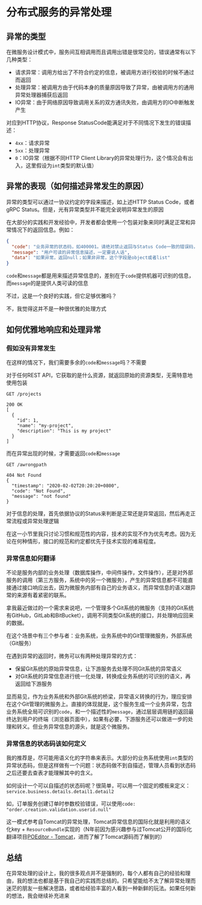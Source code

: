 # 分布式服务的异常处理
## 异常的类型
在微服务设计模式中，服务间互相调用而且调用出错是很常见的，错误通常有以下几种类型：

- 请求异常：调用方给出了不符合约定的信息，被调用方进行校验的时候不通过而返回
- 处理异常：被调用方由于代码本身的质量原因导致了异常，由被调用方的通用异常处理器捕获后返回
- IO异常：由于网络原因导致调用关系的双方通讯失败，由调用方的IO中断触发产生

对应到HTTP协议，Response StatusCode能满足对于不同情况下发生的错误描述：

- `4xx`：请求异常
- `5xx`：处理异常
- `0`：IO异常（根据不同HTTP Client Library的异常处理行为，这个情况会有出入，这里假设为`int`类型的默认值）

## 异常的表现（如何描述异常发生的原因）
异常的类型可以通过一协议约定的字段来描述，如上述HTTP Status Code，或者gRPC Status。但是，光有异常类型并不能完全说明异常发生的原因

在大部分的实践和开发经验中，开发者都会使用一个包装对象来同时满足正常和异常情况下的返回信息。例如：

```json
{
  "code": "业务异常的状态码，如400001。请绝对禁止返回与Status Code一致的错误码，否则这个字段毫无必要",
  "message": "用户可读的异常信息描述，一定要说人话",
  "data": "如果异常，返回null；如果非异常，这个字段是object或者list"
}
```

`code`和`message`都是用来描述异常信息的，差别在于`code`提供机器可识别的信息，而`message`的是提供人类可读的信息

不过，这是一个良好的实践，但它足够优雅吗？

不，我觉得这并不是一种很优雅的处理方式

## 如何优雅地响应和处理异常
### 假如没有异常发生
在这样的情况下，我们需要多余的`code`和`message`吗？不需要

对于任何REST API，它获取的是什么资源，就返回原始的资源类型，无需特意地使用包装

```
GET /projects

200 OK
[
  {
    "id": 1,
    "name": "my-project",
    "description": "This is my project"
  }
]
```

而在异常出现的时候，才需要返回`code`和`message`

```
GET /awrongpath

404 Not Found
{
  "timestamp": "2020-02-02T20:20:20+0800",
  "code": "Not Found",
  "message": "not found"
}
```

对于信息的处理，首先依据协议的Status来判断是正常还是异常返回，然后再走正常流程或异常处理逻辑

在这一小节里我只讨论习惯和规范性的内容，技术的实现不作为优先考虑。因为无论在何种情形，接口的规范和约定都优先于技术实现的难易程度。

### 异常信息如何翻译
不论是服务内部的业务处理（数据库操作，中间件操作，文件操作），还是对外部服务的调用（第三方服务，系统中的另一个微服务），产生的异常信息都不可能直接通过接口响应出去，因为微服务内部有自己的业务语义，而异常信息的语义跟异常的来源有着紧密的联系。

拿我最近做过的一个需求来说吧，一个管理多个Git系统的微服务（支持的Git系统有GitHub，GitLab和BitBucket），调用不同类型Git系统的接口，并处理响应回来的数据。

在这个场景中有三个参与者：业务系统，业务系统中的Git管理微服务，外部系统（Git服务）

在遇到异常的返回时，微务可以有两种处理异常的方式：

- 保留Git系统的原始异常信息，让下游服务去处理不同Git系统的异常语义
- 对Git系统的异常信息进行统一化处理，转换成业务系统的可识别的语义，再返回给下游服务

显而易见，作为业务系统和外部Git系统的桥梁，异常语义转换的行为，理应安排在这个Git管理的微服务上。直接的体现就是，这个服务生成一个业务异常，包含业务系统全局可识别的`code`，和一个描述性的`message`，通过层层调用链的返回最终达到用户的终端（浏览器页面中），如果有必要，下游服务还可以做进一步的处理和转义。但业务异常信息的源头，就是这个微服务。

### 异常信息的状态码该如何定义
我的推荐是，尽可能用语义化的字符串来表示。大部分的业务系统使用`int`类型的异常状态码，但是这样做有一个问题：状态码做不到自描述，管理人员看到状态码之后还要去查表才能理解其中的含义。

如何设计一个可以自描述的状态码呢？很简单，可以用一个固定的模板来定义：`service.business.details.detail1.detail2`

如，订单服务创建订单时参数校验错误，可以使用`code: "order.creation.validation.userid.null"`

这一模式参考自Tomcat的异常处理，Tomcat异常信息的国际化就是利用的语义化key + `ResourceBundle`实现的（N年前因为感兴趣参与过Tomcat公开的国际化翻译项目[POEditor - Tomcat](https://poeditor.com/projects/po_edit?id_language=31&id=221603)，进而了解了Tomcat源码而了解到的）

## 总结
在异常处理的设计上，我的很多观点并不是强制的，每个人都有自己的经验和理由，我的想法也都是基于我自己的实践而总结的。只希望能给不太了解异常处理而迷茫的朋友一些解决思路，或者给经验丰富的人看到一种新鲜的玩法。如果任何新的想法，我会继续补充进来
